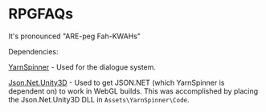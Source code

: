 # RPGFAQs
It's pronounced "ARE-peg Fah-KWAHs"

Dependencies:

[YarnSpinner](https://github.com/thesecretlab/YarnSpinner) - Used for the dialogue system.

[Json.Net.Unity3D](https://github.com/SaladLab/Json.Net.Unity3D) - Used to get JSON.NET (which YarnSpinner is dependent on) to work in WebGL builds. This was accomplished by placing the Json.Net.Unity3D DLL in `Assets\YarnSpinner\Code`.
